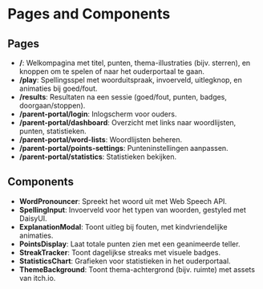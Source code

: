 # Pages and Components

## Pages
- **/**: Welkompagina met titel, punten, thema-illustraties (bijv. sterren), en knoppen om te spelen of naar het ouderportaal te gaan.
- **/play**: Spellingsspel met woorduitspraak, invoerveld, uitlegknop, en animaties bij goed/fout.
- **/results**: Resultaten na een sessie (goed/fout, punten, badges, doorgaan/stoppen).
- **/parent-portal/login**: Inlogscherm voor ouders.
- **/parent-portal/dashboard**: Overzicht met links naar woordlijsten, punten, statistieken.
- **/parent-portal/word-lists**: Woordlijsten beheren.
- **/parent-portal/points-settings**: Punteninstellingen aanpassen.
- **/parent-portal/statistics**: Statistieken bekijken.

## Components
- **WordPronouncer**: Spreekt het woord uit met Web Speech API.
- **SpellingInput**: Invoerveld voor het typen van woorden, gestyled met DaisyUI.
- **ExplanationModal**: Toont uitleg bij fouten, met kindvriendelijke animaties.
- **PointsDisplay**: Laat totale punten zien met een geanimeerde teller.
- **StreakTracker**: Toont dagelijkse streaks met visuele badges.
- **StatisticsChart**: Grafieken voor statistieken in het ouderportaal.
- **ThemeBackground**: Toont thema-achtergrond (bijv. ruimte) met assets van itch.io.